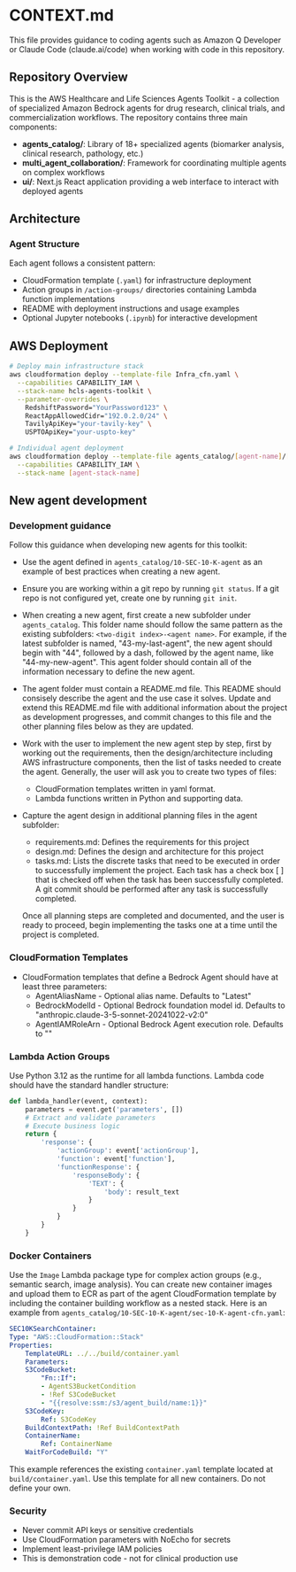 # CONTEXT.md

This file provides guidance to coding agents such as Amazon Q Developer or Claude Code (claude.ai/code) when working with code in this repository.

## Repository Overview

This is the AWS Healthcare and Life Sciences Agents Toolkit - a collection of specialized Amazon Bedrock agents for drug research, clinical trials, and commercialization workflows. The repository contains three main components:

* **agents_catalog/**: Library of 18+ specialized agents (biomarker analysis, clinical research, pathology, etc.)
* **multi_agent_collaboration/**: Framework for coordinating multiple agents on complex workflows
* **ui/**: Next.js React application providing a web interface to interact with deployed agents

## Architecture

### Agent Structure

Each agent follows a consistent pattern:

* CloudFormation template (`.yaml`) for infrastructure deployment
* Action groups in `/action-groups/` directories containing Lambda function implementations  
* README with deployment instructions and usage examples
* Optional Jupyter notebooks (`.ipynb`) for interactive development

## AWS Deployment

```bash
# Deploy main infrastructure stack
aws cloudformation deploy --template-file Infra_cfn.yaml \
  --capabilities CAPABILITY_IAM \
  --stack-name hcls-agents-toolkit \
  --parameter-overrides \
    RedshiftPassword="YourPassword123" \
    ReactAppAllowedCidr="192.0.2.0/24" \
    TavilyApiKey="your-tavily-key" \
    USPTOApiKey="your-uspto-key"

# Individual agent deployment
aws cloudformation deploy --template-file agents_catalog/[agent-name]/[agent-name]-cfn.yaml \
  --capabilities CAPABILITY_IAM \
  --stack-name [agent-stack-name]
```

## New agent development

### Development guidance

Follow this guidance when developing new agents for this toolkit:

* Use the agent defined in `agents_catalog/10-SEC-10-K-agent` as an example of best practices when creating a new agent.

* Ensure you are working within a git repo by running `git status`. If a git repo is not configured yet, create one by running `git init`.

* When creating a new agent, first create a new subfolder under `agents_catalog`. This folder name should follow the same pattern as the existing subfolders: `<two-digit index>-<agent name>`. For example, if the latest subfolder is named, "43-my-last-agent", the new agent should begin with "44", followed by a dash, followed by the agent name, like "44-my-new-agent". This agent folder should contain all of the information necessary to define the new agent.

* The agent folder must contain a README.md file. This README should consisely describe the agent and the use case it solves. Update and extend this README.md file with additional information about the project as development progresses, and commit changes to this file and the other planning files below as they are updated.

* Work with the user to implement the new agent step by step, first by working out the requirements, then the design/architecture including AWS infrastructure components, then the list of tasks needed to create the agent. Generally, the user will ask you to create two types of files:

  * CloudFormation templates written in yaml format.
  * Lambda functions written in Python and supporting data.

* Capture the agent design in additional planning files in the agent subfolder:

  * requirements.md: Defines the requirements for this project
  * design.md: Defines the design and architecture for this project
  * tasks.md: Lists the discrete tasks that need to be executed in order to successfully implement the project. Each task has a check box [ ] that is checked off when the task has been successfully completed. A git commit should be performed after any task is successfully completed.

  Once all planning steps are completed and documented, and the user is ready to proceed, begin implementing the tasks one at a time until the project is completed.

### CloudFormation Templates

* CloudFormation templates that define a Bedrock Agent should have at least three parameters:
  * AgentAliasName - Optional alias name. Defaults to "Latest"
  * BedrockModelId - Optional Bedrock foundation model id. Defaults to "anthropic.claude-3-5-sonnet-20241022-v2:0"
  * AgentIAMRoleArn - Optional Bedrock Agent execution role. Defaults to ""

### Lambda Action Groups

Use Python 3.12 as the runtime for all lambda functions. Lambda code should have the standard handler structure:

```python
def lambda_handler(event, context):
    parameters = event.get('parameters', [])
    # Extract and validate parameters
    # Execute business logic
    return {
        'response': {
            'actionGroup': event['actionGroup'],
            'function': event['function'],
            'functionResponse': {
                'responseBody': {
                    'TEXT': {
                        'body': result_text
                    }
                }
            }
        }
    }
```

### Docker Containers

Use the `Image` Lambda package type for complex action groups (e.g., semantic search, image analysis). You can create new container images and upload them to ECR as part of the agent CloudFormation template by including the container building workflow as a nested stack. Here is an example from `agents_catalog/10-SEC-10-K-agent/sec-10-K-agent-cfn.yaml`:

```yaml
SEC10KSearchContainer:
Type: "AWS::CloudFormation::Stack"
Properties:
    TemplateURL: ../../build/container.yaml
    Parameters:
    S3CodeBucket:
        "Fn::If":
        - AgentS3BucketCondition
        - !Ref S3CodeBucket
        - "{{resolve:ssm:/s3/agent_build/name:1}}"
    S3CodeKey:
        Ref: S3CodeKey
    BuildContextPath: !Ref BuildContextPath
    ContainerName:
        Ref: ContainerName
    WaitForCodeBuild: "Y"
```

This example references the existing `container.yaml` template located at `build/container.yaml`. Use this template for all new containers. Do not define your own.

### Security

* Never commit API keys or sensitive credentials
* Use CloudFormation parameters with NoEcho for secrets
* Implement least-privilege IAM policies
* This is demonstration code - not for clinical production use
